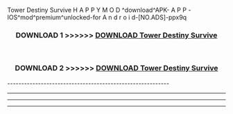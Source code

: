  Tower Destiny Survive  H A P P Y M O D ^download^APK- A P P -IOS^mod^premium^unlocked-for A n d r o i d-[NO.ADS]-ppx9q



<div align="center">

<h3>DOWNLOAD 1 >>>>>> <a href="https://en-mod.web.app/?en= Tower Destiny Survive ">DOWNLOAD Tower Destiny Survive  </a></h3><br>

<h3>DOWNLOAD 2 >>>>>> <a href="https://en-mod.web.app/?en= Tower Destiny Survive ">DOWNLOAD Tower Destiny Survive  </a></h3>

</div>
----------------------------------------------------------

----------------------------------------------------------

----------------------------------------------------------

----------------------------------------------------------



